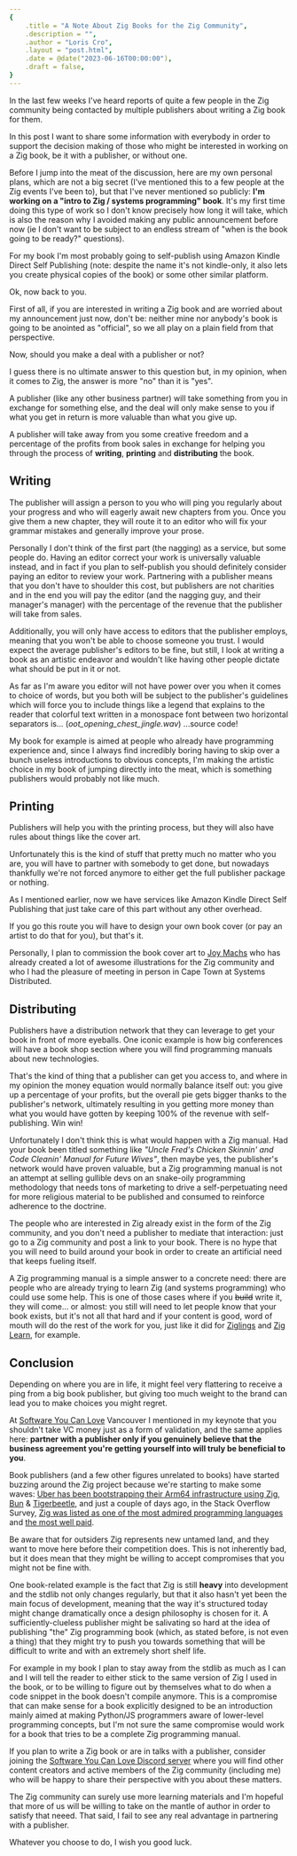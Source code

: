```yaml
---
{
    .title = "A Note About Zig Books for the Zig Community",
    .description = "",
    .author = "Loris Cro",
    .layout = "post.html",
    .date = @date("2023-06-16T00:00:00"),
    .draft = false,
}
---
```

In the last few weeks I've heard reports of quite a few people in the Zig community being contacted by multiple publishers about writing a Zig book for them.

In this post I want to share some information with everybody 
in order to support the decision making of those who might be
interested in working on a Zig book, be it with a publisher, or
without one.

Before I jump into the meat of the discussion, here are my own personal plans, which are not a big secret (I've mentioned this to a few people at the Zig events I've been to), but that I've never mentioned so publicly: **I'm working on a "intro to Zig / systems programming" book**. It's my first time doing this type of work so I don't know precisely how long it will take, which is also the reason why I avoided making any public announcement before now (ie I don't want to be subject to an endless stream of "when is the book going to be ready?" questions). 

For my book I'm most probably going to self-publish using Amazon Kindle Direct Self Publishing (note: despite the name it's not kindle-only, it also lets you create physical copies of the book) or some other similar platform.

Ok, now back to you.

First of all, if you are interested in writing a Zig book and are worried about my announcement just now, don't be: neither mine nor anybody's book is going to be anointed as "official", so we all play on a plain field from that perspective.

Now, should you make a deal with a publisher or not? 

I guess there is no ultimate answer to this question but, in my opinion, when it comes to Zig, the answer is more "no" than it is "yes". 

A publisher (like any other business partner) will take something from you in exchange for something else, and the deal will only make sense to you if what you get in return is more valuable than what you give up.

A publisher will take away from you some creative freedom and a percentage of the profits from book sales in exchange for helping you through the process of **writing**, **printing** and **distributing** the book.

## Writing 

The publisher will assign a person to you who will ping you regularly about your progress and who will eagerly await new chapters from you. Once you give them a new chapter, they will route it to an editor who will fix your grammar mistakes and generally improve your prose.

Personally I don't think of the first part (the nagging) as a service, but some people do. Having an editor correct your work is universally valuable instead, and in fact if you plan to self-publish you should definitely consider paying an editor to review your work. Partnering with a publisher means that you don't have to shoulder this cost, but publishers are not charities and in the end you will pay the editor (and the nagging guy, and their manager's manager) with the percentage of the revenue that the publisher will take from sales.

Additionally, you will only have access to editors that the publisher employs, meaning that you won't be able to choose someone you trust. I would expect the average publisher's editors to be fine, but still, I look at writing a book as an artistic endeavor and wouldn't like having other people dictate what should be put in it or not. 

As far as I'm aware you editor will not have power over you when it comes to choice of words, but you both will be subject to the publisher's guidelines which will force you to include things like a legend that explains to the reader that colorful text written in a monospace font between two horizontal separators is... (*oot_opening_chest_jingle.wav*) ...source code!

My book for example is aimed at people who already have programming experience and, since I always find incredibly boring having to skip over a bunch useless introductions to obvious concepts, I'm making the artistic choice in my book of jumping directly into the meat, which is something publishers would probably not like much.

## Printing

Publishers will help you with the printing process, but they will also have rules about things like the cover art.

Unfortunately this is the kind of stuff that pretty much no matter who you are, you will have to partner with somebody to get done, but nowadays thankfully we're not forced anymore to either get the full publisher package or nothing. 

As I mentioned earlier, now we have services like Amazon Kindle Direct Self Publishing that just take care of this part without any other overhead.

If you go this route you will have to design your own book cover (or pay an artist to do that for you), but that's it.

Personally, I plan to commission the book cover art to [Joy Machs](https://www.artstation.com/joymachs) who has already created a lot of awesome illustrations for the Zig community and who I had the pleasure of meeting in person in Cape Town at Systems Distributed.

## Distributing

Publishers have a distribution network that they can leverage to get your book in front of more eyeballs. One iconic example is how big conferences will have a book shop section where you will find programming manuals about new technologies. 

That's the kind of thing that a publisher can get you access to, and where in my opinion the money equation would normally balance itself out: you give up a percentage of your profits, but the overall pie gets bigger thanks to the publisher's network, ultimately resulting in you getting more money than what you would have gotten by keeping 100% of the revenue with self-publishing. Win win!

Unfortunately I don't think this is what would happen with a Zig manual. Had your book been titled something like *"Uncle Fred's Chicken Skinnin' and Code Cleanin' Manual for Future Wives"*, then maybe yes, the publisher's network would have proven valuable, but a Zig programming manual is not an attempt at selling gullible devs on an snake-oily programming methodology that needs tons of marketing to drive a self-perpetuating need for more religious material to be published and consumed to reinforce adherence to the doctrine.

The people who are interested in Zig already exist in the form of the Zig community, and you don't need a publisher to mediate that interaction: just go to a Zig community and post a link to your book. There is no hype that you will need to build around your book in order to create an artificial need that keeps fueling itself. 

A Zig programming manual is a simple answer to a concrete need: there are people who are already trying to learn Zig (and systems programming) who could use some help. This is one of those cases where if you ~~build~~ write it, they will come... or almost: you still will need to let people know that your book exists, but it's not all that hard and if your content is good, word of mouth will do the rest of the work for you, just like it did for [Ziglings](https://github.com/ratfactor/ziglings ) and [Zig Learn](https://ziglearn.org/), for example.

## Conclusion

Depending on where you are in life, it might feel very flattering to receive a ping from a big book publisher, but giving too much weight to the brand can lead you to make choices you might regret. 

At [Software You Can Love](https://softwareyoucan.love) Vancouver I mentioned in my keynote that you shouldn't take VC money just as a form of validation, and the same applies here: **partner with a publisher only if you genuinely believe that the business agreement you're getting yourself into will truly be beneficial to you**.

Book publishers (and a few other figures unrelated to books) have started buzzing around the Zig project because we're starting to make some waves: [Uber has been bootstrapping their Arm64 infrastructure using Zig](https://www.uber.com/en-IT/blog/bootstrapping-ubers-infrastructure-on-arm64-with-zig/), [Bun](https://bun.sh) & [Tigerbeetle](https://tigerbeetle.com), and just a couple of days ago, in the Stack Overflow Survey, [Zig was listed as one of the most admired programming languages](https://survey.stackoverflow.co/2023/#technology-admired-and-desired) and [the most well paid](https://survey.stackoverflow.co/2023/#technology-top-paying-technologies).

Be aware that for outsiders Zig represents new untamed land, and they want to move here before their competition does. This is not inherently bad, but it does mean that they might be willing to accept compromises that you might not be fine with.

One book-related example is the fact that Zig is still **heavy** into development and the stdlib not only changes regularly, but that it also hasn't yet been the main focus of development, meaning that the way it's structured today might change dramatically once a design philosophy is chosen for it. A sufficiently-clueless publisher might be salivating so hard at the idea of publishing "the" Zig programming book (which, as stated before, is not even a thing) that they might try to push you towards something that will be difficult to write and with an extremely short shelf life.

For example in my book I plan to stay away from the stdlib as much as I can and I will tell the reader to either stick to the same version of Zig I used in the book, or to be willing to figure out by themselves what to do when a code snippet in the book doesn't compile anymore. This is a compromise that can make sense for a book explicitly designed to be an introduction mainly aimed at making Python/JS programmers aware of lower-level programming concepts, but I'm not sure the same compromise would work for a book that tries to be a complete Zig programming manual.

If you plan to write a Zig book or are in talks with a publisher, consider joining the [Software You Can Love Discord server](https://discord.gg/dCJm5WCSm2) where you will find other content creators and active members of the Zig community (including me) who will be happy to share their perspective with you about these matters.

The Zig community can surely use more learning materials and 
I'm hopeful that more of us will be willing to take on the mantle 
of author in order to satisfy that neeed. That said, I fail to see
any real advantage in partnering with a publisher.

Whatever you choose to do, I wish you good luck. 
